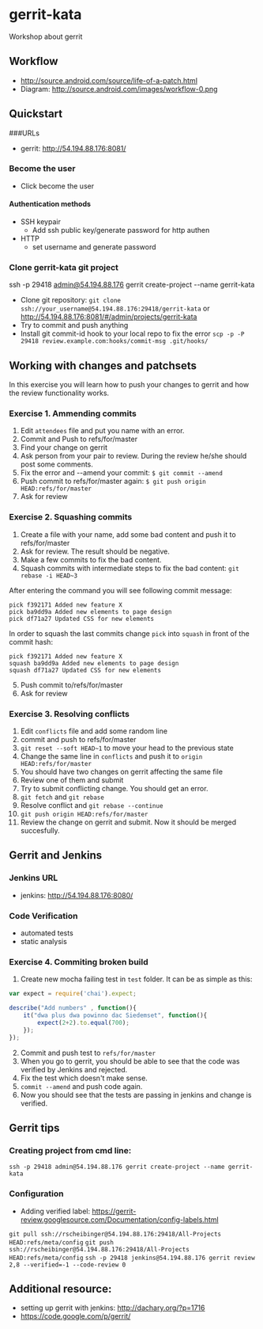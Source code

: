 gerrit-kata
===========

Workshop about gerrit

## Workflow
* http://source.android.com/source/life-of-a-patch.html
* Diagram: http://source.android.com/images/workflow-0.png

## Quickstart
###URLs
* gerrit: http://54.194.88.176:8081/

### Become the user
* Click become the user

#### Authentication methods
* SSH keypair
  * Add ssh public key/generate password for http authen
* HTTP
  * set username and generate password

### Clone gerrit-kata git project

ssh -p 29418 admin@54.194.88.176 gerrit create-project --name gerrit-kata

* Clone git repository: `git clone ssh://your_username@54.194.88.176:29418/gerrit-kata` or http://54.194.88.176:8081/#/admin/projects/gerrit-kata
* Try to commit and push anything
* Install git commit-id hook to your local repo to fix the error `scp -p -P 29418 review.example.com:hooks/commit-msg .git/hooks/`

## Working with changes and patchsets
In this exercise you will learn how to push your changes to gerrit and how the review functionality works.

### Exercise 1. Ammending commits
1. Edit `attendees` file and put you name with an error.
2. Commit and Push to refs/for/master
3. Find your change on gerrit
4. Ask person from your pair to review. During the review he/she should post some comments.
5. Fix the error and --amend your commit: `$ git commit --amend`
6. Push commit to refs/for/master again: `$ git push origin HEAD:refs/for/master`
7. Ask for review

### Exercise 2. Squashing commits
1. Create a file with your name, add some bad content and push it to refs/for/master
2. Ask for review. The result should be negative.
3. Make a few commits to fix the bad content.
4. Squash commits with intermediate steps to fix the bad content:
`git rebase -i HEAD~3`

After entering the command you will see following commit message:

```
pick f392171 Added new feature X
pick ba9dd9a Added new elements to page design
pick df71a27 Updated CSS for new elements
```

In order to squash the last commits change `pick` into `squash` in front of the commit hash:

```
pick f392171 Added new feature X
squash ba9dd9a Added new elements to page design
squash df71a27 Updated CSS for new elements
```

5. Push commit to/refs/for/master
6. Ask for review

### Exercise 3. Resolving conflicts
1. Edit `conflicts` file and add some random line
2. commit and push to refs/for/master
3. `git reset --soft HEAD~1` to move your head to the previous state
4. Change the same line in `conflicts` and push it to `origin HEAD:refs/for/master`
5. You should have two changes on gerrit affecting the same file
6. Review one of them and submit
7. Try to submit conflicting change. You should get an error.
8. `git fetch` and `git rebase`
9. Resolve conflict and `git rebase --continue`
10. `git push origin HEAD:refs/for/master`
11. Review the change on gerrit and submit. Now it should be merged succesfully.

## Gerrit and Jenkins
### Jenkins URL
* jenkins: http://54.194.88.176:8080/

### Code Verification
* automated tests
* static analysis

### Exercise 4. Commiting broken build
1. Create new mocha failing test in `test` folder. It can be as simple as this:

```javascript
var expect = require('chai').expect;

describe("Add numbers" , function(){
    it("dwa plus dwa powinno dac Siedemset", function(){
        expect(2+2).to.equal(700);
    });
});
```

2. Commit and push test to `refs/for/master`
3. When you go to gerrit, you should be able to see that the code was verified by Jenkins and rejected.
4. Fix the test which doesn't make sense.
5. `commit --amend` and push code again.
6. Now you should see that the tests are passing in jenkins and change is verified.

## Gerrit tips
### Creating project from cmd line:
`ssh -p 29418 admin@54.194.88.176 gerrit create-project --name gerrit-kata`
### Configuration
* Adding verified label: https://gerrit-review.googlesource.com/Documentation/config-labels.html

`git pull ssh://rscheibinger@54.194.88.176:29418/All-Projects HEAD:refs/meta/config`
`git push ssh://rscheibinger@54.194.88.176:29418/All-Projects HEAD:refs/meta/config`
`ssh -p 29418 jenkins@54.194.88.176 gerrit review 2,8 --verified=-1 --code-review 0`

## Additional resource:
* setting up gerrit with jenkins: http://dachary.org/?p=1716
* https://code.google.com/p/gerrit/
